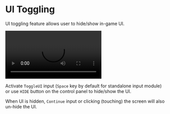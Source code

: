 # UI Toggling


UI toggling feature allows user to hide/show in-game UI.

<video class="video" loop autoplay><source src="https://i.gyazo.com/e267c4ab3654efbfaf611011502de79f.mp4" type="video/mp4"></video>

Activate `ToggleUI` input (`Space` key by default for standalone input module) or use `HIDE` button on the control panel to hide/show the UI.

When UI is hidden, `Continue` input or clicking (touching) the screen will also un-hide the UI.
